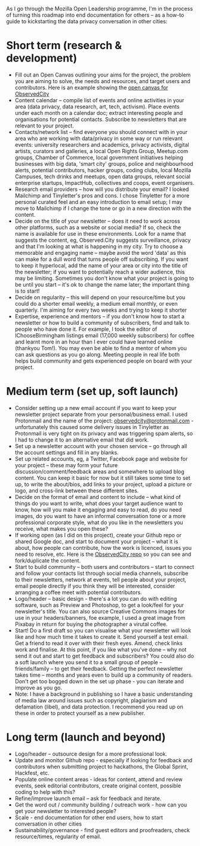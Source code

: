 
As I go through the Mozilla Open Leadership programme, I'm in the process of turning this roadmap into end documentation for others – as a how-to guide to kickstarting the data privacy conversation in other cities:

# Short term (research & development)
* Fill out an Open Canvas outlining your aims for the project, the problem you are aiming to solve, the needs and resources, and target users and contributors. Here is an example showing the [open canvas for ObservedCity](https://github.com/fionacu/ObservedCity/blob/master/MOLP-open-canvas.pdf)
* Content calendar – compile list of events and online activities in your area (data privacy, data research, art, tech, activism). Place events under each month on a calendar doc; extract interesting people and organisations for potential contacts. Subscribe to newsletters that are relevant to your project.
* Contacts/network list – find everyone you should connect with in your area who are working with data/privacy in some way or run relevant events: university researchers and academics, privacy activists, digital artists, curators and galleries, a local Open Rights Group, Meetup.com groups, Chamber of Commerce, local government initiatives helping businesses with big data, 'smart city' groups, police and neighbourhood alerts, potential contributors, hacker groups, coding clubs, local Mozilla Campuses, tech drinks and meetups, open data groups, relevant social enterprise startups, ImpactHub, collectives and coops, event organisers. 
* Research email providers – how will you distribute your email? I looked Mailchimp and Tinyletter's pros and cons. I chose Tinyletter for a more personal curated feel and an easy introduction to email setup; I may move to Mailchimp if I change the tone or go in a new direction with the content.
* Decide on the title of your newsletter – does it need to work across other platforms, such as a website or social media? If so, check the name is available for use in these environments. Look for a name that suggests the content, eg, Observed.City suggests surveillance, privacy and that I'm looking at what is happening in my city. Try to choose a memorable and engaging name – maybe avoid the word 'data' as this can make for a dull word that turns people off subscribing. If you want to keep it hyperlocal, add the name of your area or city into the title of the newsletter; if you want to potentially reach a wider audience, this may be limiting. Sometimes you don't know what your project is going to be until you start – it's ok to change the name later; the important thing is to start!
* Decide on regularity – this will depend on your resource/time but you could do a shorter email weekly, a medium email monthly, or even quarterly. I'm aiming for every two weeks and trying to keep it shorter
* Expertise, experience and mentors – if you don't know how to start a newsletter or how to build a community of subscribers, find and talk to people who have done it. For example, I took the editor of IChooseBirmingham listings email (17,000 weekly subscribers) for coffee and learnt more in an hour than I ever could have learned online (thankyou Tom!). You may even be able to find a mentor of whom you can ask questions as you go along. Meeting people in real life both helps build community and gets experienced people on board with your project. 

# Medium term (set up, soft launch)
* Consider setting up a new email account if you want to keep your newsletter project separate from your personal/business email. I used Protonmail and the name of the project: observedcity@protonmail.com - unfortunately this caused some delivery issues in Tinyletter as Protonmail is very tight on its privacy and was triggering spam alerts, so I had to change it to an alternative email that did work.
* Set up a newsletter account with your chosen service – go through all the account settings and fill in any blanks.   
* Set up related accounts, eg, a Twitter, Facebook page and website for your project – these may form your future discussion/comment/feedback areas and somewhere to upload blog content. You can keep it basic for now but it still takes some time to set up, to write the about/bios, add links to your project, upload a picture or logo, and cross-link between these different sites. 
* Decide on the format of email and content to include – what kind of things do you want to write, what does your target audience want to know, how will you make it engaging and easy to read, do you need images, do you want to have an informal conversation tone or a more professional corporate style, what do you like in the newsletters you receive, what makes you open these?  
* If working open (as I did on this project), create your Github repo or shared Google doc, and start to document your project – what it is about, how people can contribute, how the work is licenced, issues you need to resolve, etc. Here is the [ObservedCity repo](https://github.com/fionacu/ObservedCity) so you can see and fork/duplicate the content.
* Start to build community – both users and contributors – start to connect and follow your contacts list through social media channels, subscribe to their newsletters, network at events, tell people about your project, email people directly if you think they will be interested, consider arranging a coffee meet with potential contributors.
* Logo/header – basic design - there's a lot you can do with editing software, such as Preview and Photoshop, to get a look/feel for your newsletter's title. You can also source Creative Commons images for use in your headers/banners, foe example, I used a great image from Pixabay in return for buying the photographer a virutal coffee.
* Start! Do a first draft so you can visualise what your newsletter will look like and how much time it takes to create it. Send yourself a test email. Get a friend to read it over with their fresh eyes. Amend, check links work and finalise. At this point, if you like what you've done – why not send it out and start to get feedback and subscribers? You could also do a soft launch where you send it to a small group of people – friends/family – to get their feedback. Getting the perfect newsletter takes time – months and years even to build up a community of readers. Don't get too bogged down in the set up phase - you can iterate and improve as you go.
* Note: I have a background in publishing so I have a basic understanding of media law around issues such as copyright, plagiarism and defamation (libel), and data protection. I recommend you read up on these in order to protect yourself as a new publisher. 

# Long term (launch and beyond)
* Logo/header – outsource design for a more professional look. 
* Update and monitor Github repo - especially if looking for feedback and contributors when submitting project to hackathons, the Global Sprint, Hackfest, etc.
* Populate online content areas - ideas for content, attend and review events, seek editorial contributors, create original content, possible coding to help with this?
* Refine/improve launch email – ask for feedback and iterate.
* Get the word out / community building / outreach work - how can you get your newsletter to interested people?
* Scale - end documentation for other end users, how to start conversation in other cities
* Sustainability/governance - find guest editors and proofreaders, check resource/times, regularity of email.
